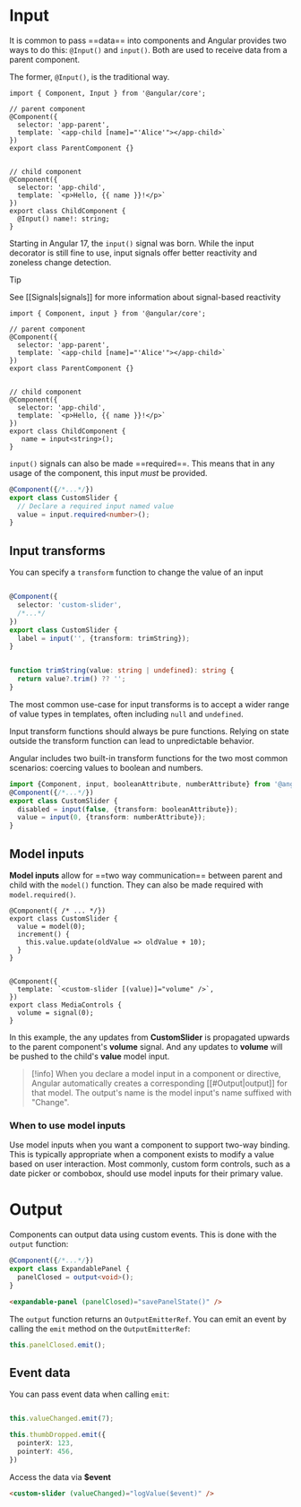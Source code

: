 
# Input
It is common to pass ==data== into components and Angular provides two ways to do this: `@Input()` and `input()`. Both are used to receive data from a parent component.

The former, `@Input()`,  is the traditional way.

```angular-ts
import { Component, Input } from '@angular/core';

// parent component
@Component({
  selector: 'app-parent',
  template: `<app-child [name]="'Alice'"></app-child>`
})
export class ParentComponent {}


// child component
@Component({
  selector: 'app-child',
  template: `<p>Hello, {{ name }}!</p>`
})
export class ChildComponent {
  @Input() name!: string;
}
```

Starting in Angular 17,  the `input()` signal was born. While the input decorator is still fine to use, input signals offer better reactivity and zoneless change detection.

>[!tip]
>See [[Signals|signals]] for more information about signal-based reactivity
>

```angular-ts
import { Component, input } from '@angular/core';

// parent component
@Component({
  selector: 'app-parent',
  template: `<app-child [name]="'Alice'"></app-child>`
})
export class ParentComponent {}


// child component
@Component({
  selector: 'app-child',
  template: `<p>Hello, {{ name }}!</p>`
})
export class ChildComponent {
   name = input<string>();
}
```


`input()` signals can also be made ==required==. This means that in any usage of the component, this input _must_ be provided.

```typescript
@Component({/*...*/})
export class CustomSlider {
  // Declare a required input named value
  value = input.required<number>();
}
```


## Input transforms

You can specify a `transform` function to change the value of an input

```typescript

@Component({
  selector: 'custom-slider',
  /*...*/
})
export class CustomSlider {
  label = input('', {transform: trimString});
}


function trimString(value: string | undefined): string {
  return value?.trim() ?? '';
}
```

The most common use-case for input transforms is to accept a wider range of value types in templates, often including `null` and `undefined`.

Input transform functions should always be pure functions.  Relying on state outside the transform function can lead to unpredictable behavior.

Angular includes two built-in transform functions for the two most common scenarios: coercing values to boolean and numbers.

```typescript
import {Component, input, booleanAttribute, numberAttribute} from '@angular/core';
@Component({/*...*/})
export class CustomSlider {
  disabled = input(false, {transform: booleanAttribute});
  value = input(0, {transform: numberAttribute});
}
```


## Model inputs

**Model inputs** allow for ==two way communication== between parent and child with the `model()` function. They can also be made required with `model.required()`.

```angular-ts
@Component({ /* ... */})
export class CustomSlider {
  value = model(0);
  increment() {
    this.value.update(oldValue => oldValue + 10);
  }
}


@Component({
  template: `<custom-slider [(value)]="volume" />`,
})
export class MediaControls {
  volume = signal(0);
}
```

In this example, the any updates from **CustomSlider** is propagated upwards to the parent component's **volume** signal. And any updates to **volume** will be pushed to the child's **value** model input.

>[!info]
When you declare a model input in a component or directive, Angular automatically creates a corresponding [[#Output|output]] for that model. The output's name is the model input's name suffixed with "Change".

### When to use model inputs

Use model inputs when you want a component to support two-way binding. This is typically appropriate when a component exists to modify a value based on user interaction. Most commonly, custom form controls, such as a date picker or combobox, should use model inputs for their primary value.

# Output

Components can output data using custom events. This is done with the `output` function:

```typescript
@Component({/*...*/})
export class ExpandablePanel {
  panelClosed = output<void>();
}
```

```html
<expandable-panel (panelClosed)="savePanelState()" />
```

The `output` function returns an `OutputEmitterRef`. You can emit an event by calling the `emit` method on the `OutputEmitterRef`:

```typescript
this.panelClosed.emit();
```

## Event data

You can pass event data when calling `emit`:
```typescript

this.valueChanged.emit(7);

this.thumbDropped.emit({
  pointerX: 123,
  pointerY: 456,
})
```

Access the data via **$event**
```html
<custom-slider (valueChanged)="logValue($event)" />
```
